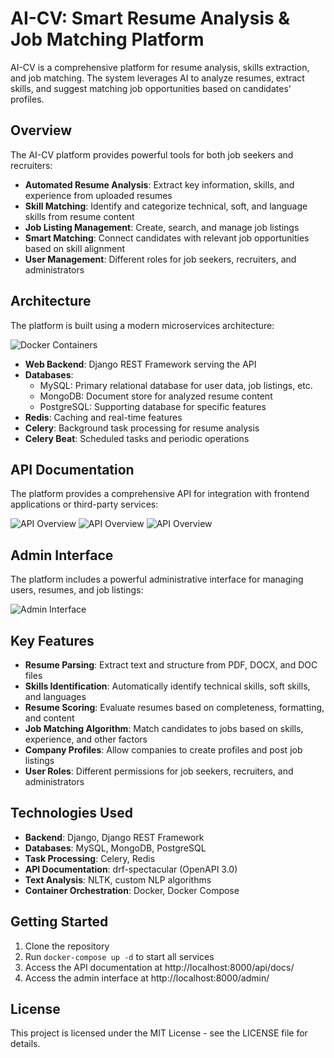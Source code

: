 # AI-CV: Smart Resume Analysis & Job Matching Platform

AI-CV is a comprehensive platform for resume analysis, skills extraction, and job matching. The system leverages AI to analyze resumes, extract skills, and suggest matching job opportunities based on candidates' profiles.

## Overview

The AI-CV platform provides powerful tools for both job seekers and recruiters:

- **Automated Resume Analysis**: Extract key information, skills, and experience from uploaded resumes
- **Skill Matching**: Identify and categorize technical, soft, and language skills from resume content
- **Job Listing Management**: Create, search, and manage job listings
- **Smart Matching**: Connect candidates with relevant job opportunities based on skill alignment
- **User Management**: Different roles for job seekers, recruiters, and administrators

## Architecture

The platform is built using a modern microservices architecture:

![Docker Containers](/AI-CV/frontend/src/assets/docker.png)

- **Web Backend**: Django REST Framework serving the API
- **Databases**:
  - MySQL: Primary relational database for user data, job listings, etc.
  - MongoDB: Document store for analyzed resume content
  - PostgreSQL: Supporting database for specific features
- **Redis**: Caching and real-time features
- **Celery**: Background task processing for resume analysis
- **Celery Beat**: Scheduled tasks and periodic operations

## API Documentation

The platform provides a comprehensive API for integration with frontend applications or third-party services:

![API Overview](/AI-CV/frontend/src/assets/1-part-swagger.png)
![API Overview](/AI-CV/frontend/src/assets/2-part-swagger.png)
![API Overview](/AI-CV/frontend/src/assets/3-part-swagger.png)


## Admin Interface

The platform includes a powerful administrative interface for managing users, resumes, and job listings:

![Admin Interface](/AI-CV/frontend/src/assets/django-admin.png)

## Key Features

- **Resume Parsing**: Extract text and structure from PDF, DOCX, and DOC files
- **Skills Identification**: Automatically identify technical skills, soft skills, and languages
- **Resume Scoring**: Evaluate resumes based on completeness, formatting, and content
- **Job Matching Algorithm**: Match candidates to jobs based on skills, experience, and other factors
- **Company Profiles**: Allow companies to create profiles and post job listings
- **User Roles**: Different permissions for job seekers, recruiters, and administrators

## Technologies Used

- **Backend**: Django, Django REST Framework
- **Databases**: MySQL, MongoDB, PostgreSQL
- **Task Processing**: Celery, Redis
- **API Documentation**: drf-spectacular (OpenAPI 3.0)
- **Text Analysis**: NLTK, custom NLP algorithms
- **Container Orchestration**: Docker, Docker Compose

## Getting Started

1. Clone the repository
2. Run `docker-compose up -d` to start all services
3. Access the API documentation at http://localhost:8000/api/docs/
4. Access the admin interface at http://localhost:8000/admin/

## License

This project is licensed under the MIT License - see the LICENSE file for details.
